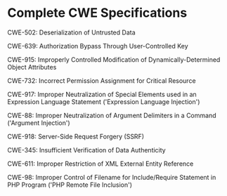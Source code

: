 

# Complete CWE Specifications

CWE-502: Deserialization of Untrusted Data

CWE-639: Authorization Bypass Through User-Controlled Key

CWE-915: Improperly Controlled Modification of Dynamically-Determined Object Attributes

CWE-732: Incorrect Permission Assignment for Critical Resource

CWE-917: Improper Neutralization of Special Elements used in an Expression Language Statement ('Expression Language Injection')

CWE-88: Improper Neutralization of Argument Delimiters in a Command ('Argument Injection')

CWE-918: Server-Side Request Forgery (SSRF)

CWE-345: Insufficient Verification of Data Authenticity

CWE-611: Improper Restriction of XML External Entity Reference

CWE-98: Improper Control of Filename for Include/Require Statement in PHP Program ('PHP Remote File Inclusion')
